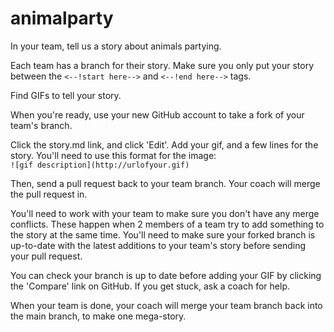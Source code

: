 animalparty
===========

In your team, tell us a story about animals partying.

Each team has a branch for their story. Make sure you only put your story between the <code><--!start here--></code> and <code><--!end here--></code> tags.

Find GIFs to tell your story. 

When you're ready, use your new GitHub account to take a fork of your team's branch. 

Click the story.md link, and click 'Edit'. Add your gif, and a few lines for the story. You'll need to use this format for the image:
<br>
<code>&#33;&#91;gif description&#93;&#40;http&#58;&#47;&#47;urlofyour&#46;gif&#41;</code>

Then, send a pull request back to your team branch. Your coach will merge the pull request in.

You'll need to work with your team to make sure you don't have any merge conflicts. These happen when 2 members of a team try to add something to the story at the same time. You'll need to make sure your forked branch is up-to-date with the latest additions to your team's story before sending your pull request. 

You can check your branch is up to date before adding your GIF by clicking the 'Compare' link on GitHub. If you get stuck, ask a coach for help.

When your team is done, your coach will merge your team branch back into the main branch, to make one mega-story.

